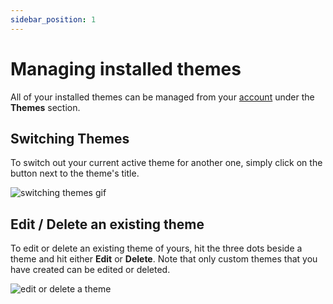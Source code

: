 ```yaml
---
sidebar_position: 1
---
```


# Managing installed themes

All of your installed themes can be managed from your [account](https://replit.com/account) under the **Themes** section.

## Switching Themes

To switch out your current active theme for another one, simply click on the button next to the theme's title.

![switching themes gif](https://docimg.replit.com/themes/switching-themes.gif)

## Edit / Delete an existing theme

To edit or delete an existing theme of yours, hit the three dots beside a theme and hit either **Edit** or **Delete**. Note that only custom themes that you have created can be edited or deleted.

![edit or delete a theme](https://docimg.replit.com/themes/edit-delete-theme.gif)
